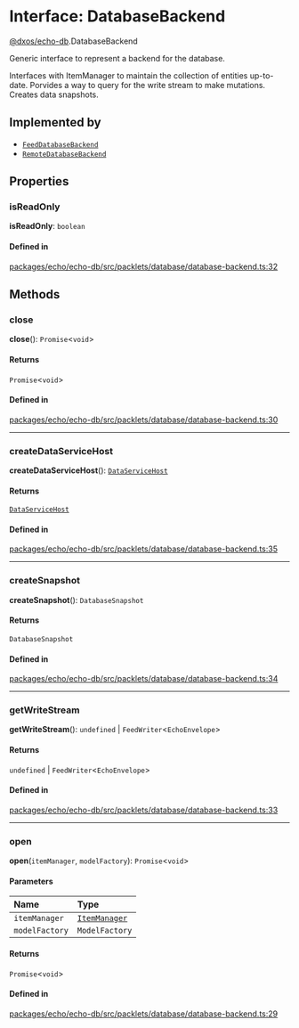 # Interface: DatabaseBackend

[@dxos/echo-db](../modules/dxos_echo_db.md).DatabaseBackend

Generic interface to represent a backend for the database.

Interfaces with ItemManager to maintain the collection of entities up-to-date.
Porvides a way to query for the write stream to make mutations.
Creates data snapshots.

## Implemented by

- [`FeedDatabaseBackend`](../classes/dxos_echo_db.FeedDatabaseBackend.md)
- [`RemoteDatabaseBackend`](../classes/dxos_echo_db.RemoteDatabaseBackend.md)

## Properties

### isReadOnly

 **isReadOnly**: `boolean`

#### Defined in

[packages/echo/echo-db/src/packlets/database/database-backend.ts:32](https://github.com/dxos/dxos/blob/db8188dae/packages/echo/echo-db/src/packlets/database/database-backend.ts#L32)

## Methods

### close

**close**(): `Promise`<`void`\>

#### Returns

`Promise`<`void`\>

#### Defined in

[packages/echo/echo-db/src/packlets/database/database-backend.ts:30](https://github.com/dxos/dxos/blob/db8188dae/packages/echo/echo-db/src/packlets/database/database-backend.ts#L30)

___

### createDataServiceHost

**createDataServiceHost**(): [`DataServiceHost`](../classes/dxos_echo_db.DataServiceHost.md)

#### Returns

[`DataServiceHost`](../classes/dxos_echo_db.DataServiceHost.md)

#### Defined in

[packages/echo/echo-db/src/packlets/database/database-backend.ts:35](https://github.com/dxos/dxos/blob/db8188dae/packages/echo/echo-db/src/packlets/database/database-backend.ts#L35)

___

### createSnapshot

**createSnapshot**(): `DatabaseSnapshot`

#### Returns

`DatabaseSnapshot`

#### Defined in

[packages/echo/echo-db/src/packlets/database/database-backend.ts:34](https://github.com/dxos/dxos/blob/db8188dae/packages/echo/echo-db/src/packlets/database/database-backend.ts#L34)

___

### getWriteStream

**getWriteStream**(): `undefined` \| `FeedWriter`<`EchoEnvelope`\>

#### Returns

`undefined` \| `FeedWriter`<`EchoEnvelope`\>

#### Defined in

[packages/echo/echo-db/src/packlets/database/database-backend.ts:33](https://github.com/dxos/dxos/blob/db8188dae/packages/echo/echo-db/src/packlets/database/database-backend.ts#L33)

___

### open

**open**(`itemManager`, `modelFactory`): `Promise`<`void`\>

#### Parameters

| Name | Type |
| :------ | :------ |
| `itemManager` | [`ItemManager`](../classes/dxos_echo_db.ItemManager.md) |
| `modelFactory` | `ModelFactory` |

#### Returns

`Promise`<`void`\>

#### Defined in

[packages/echo/echo-db/src/packlets/database/database-backend.ts:29](https://github.com/dxos/dxos/blob/db8188dae/packages/echo/echo-db/src/packlets/database/database-backend.ts#L29)
